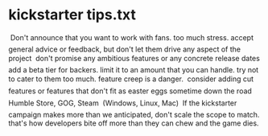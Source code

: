 
# kickstarter tips.txt
	Don't announce that you want to work with fans. too much stress. accept general advice or feedback, but don't let them drive any aspect of the project
	don't promise any ambitious features or any concrete release dates
	add a beta tier for backers. limit it to an amount that you can handle. try not to cater to them too much. feature creep is a danger.
	consider adding cut features or features that don't fit as easter eggs sometime down the road
	Humble Store, GOG, Steam
	(Windows, Linux, Mac)
	If the kickstarter campaign makes more than we anticipated, don't scale the scope to match. that's how developers bite off more than they can chew and the game dies.
